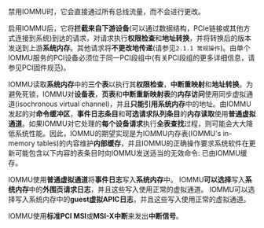 禁用IOMMU时，它会直接通过所有总线流量，而不会进行更改。

启用IOMMU后，它将**拦截来自下游设备**(可以通过数据结构，PCIe链接或其他方式连接到系统)到达的请求，对请求执行**权限检查**和**地址转换**，并将转换后的版本发送到上游**系统内存**。其他请求将**不更改地传递**(请参见`2.1.1 常规操作`)。由单个IOMMU服务的PCI设备必须位于同一PCI段组中(有关PCI段组的更多详细信息，请参见PCI固件规范)。

IOMMU读取**系统内存**中的**三个表**以执行其**权限检查**，**中断重映射**和**地址转换**。为避免死锁，IOMMU对**设备表**，**页表**和**中断重新映射表**的**内存访问**使用同步虚拟通道(isochronous virtual channel)，并且**只能引用系统内存**中的地址。由IOMMU发起的对**命令缓冲区**，**事件日志条目**和**可选请求队列条目**的**内存读取**使用**普通虚拟通道**。如果IOMMU对它处理的**每个设备请求**执行**全表查找**过程，则可能会大大降低系统性能。因此，IOMMU的期望实现是为IOMMU内存表(IOMMU's in-memory tables)的内容维护**内部缓存**，并且IOMMU的正确操作要求系统软件在更新可能包含以下内容的表条目时向IOMMU发送适当的无效命令: 已由IOMMU缓存。

IOMMU使用**普通虚拟通道**将**事件日志**写入**系统内存**中。 IOMMU**可以选择**写入**系统内存**中的**外围页请求日志**，并且这些写入使用正常的虚拟通道。 IOMMU可以选择写入系统内存中的**guest虚拟APIC日志**，并且这些写入使用正常的虚拟通道。

IOMMU使用**标准PCI MSI**或**MSI-X中断**来发出**中断信号**。